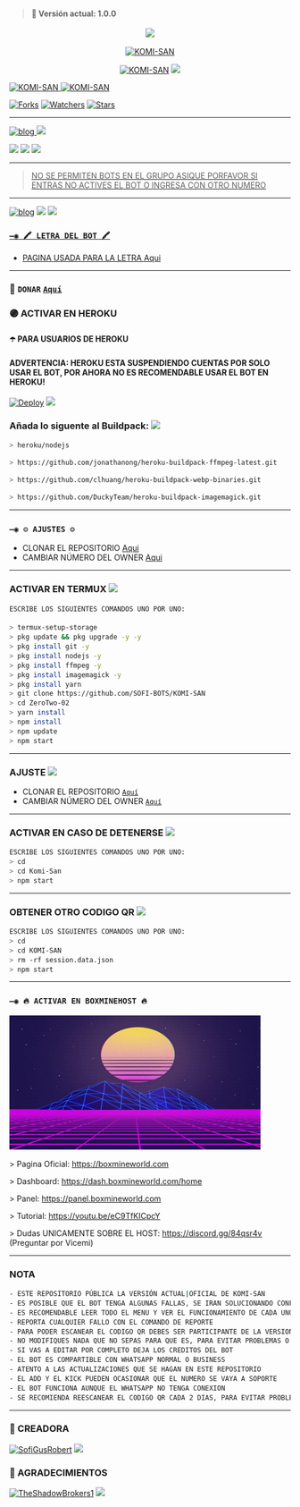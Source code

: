 > #### 🚀 Versión actual: 1.0.0

<p align="center"> 
  <a href="https://github.com/SOFI-BOTS"><img src="http://readme-typing-svg.herokuapp.com?font=Times+New+Roman&size=17&duration=4000&color=F72459&center=falso&vCenter=falso&lines=Komi-San+%F0%9F%8C%A0;Gracias+por+pasar+por+este+repositorio;Que+tengas+bonito+dia+%E2%99%A5%EF%B8%8F" height="90px"
</p>

<p align="center">
<img src="https://c.tenor.com/r3QF2uq8IVgAAAAd/komi-komi-san.gif" alt="KOMI-SAN" width="850"/>
</p>


<p align="center">
<a href="#"><img title="KOMI-SAN" src="https://img.shields.io/badge/-ME%20REGALAS%20UNA%20ESTRELLA%20%F0%9F%8C%9F%3F%20%C2%A1GRACIAS!-ff69b4"></a> <img src="https://c.tenor.com/bM3cHHFzjY8AAAAd/komi-san-money.gif" height="28px">
</p>  

<p align="center">
</p>
<a href="#"><img title="KOMI-SAN" src="https://img.shields.io/badge/-PORFA%20LEE%20TODO%20EL%20README%20PARA%20QUE%20NO%20HAIGA%20ERRORES-informational">
<a href="#"><img title="KOMI-SAN" src="https://img.shields.io/badge/-COMPATIBLE%20CON%20LA%20VERS%C3%8DON%20MULTIDISPOSITIVOS-informational">
</a>
    
<p align="higt">   
<a href="https://github.com/SOFI-BOTS/KOMI-SAN/network/members"><img title="Forks" src="https://img.shields.io/github/forks/SOFI-BOTS/KOMI-SAN?label=Forks&color=blue&style=flat-square"></a>
<a href="https://github.com/SOFI-BOTS/KOMI-SAN/watchers"><img title="Watchers" src="https://img.shields.io/github/watchers/SOFI-BOTS/KOMI-SAN?label=Watchers&color=green&style=flat-square"></a>
<a href="https://github.com/SOFI-BOTS/KOMI-SAN/stargazers"><img title="Stars" src="https://img.shields.io/github/stars/SOFI-BOTS/KOMI-SAN?label=Stars&color=yellow&style=flat-square"></a>
</p>

-----
[![blog](https://img.shields.io/badge/YouTube-FF0000?style=for-the-badge&logo=youtube&logoColor=white)
](https://www.youtube.com/channel/UCEICW09O6526a1uArUGef7Q)  <img src="https://github.com/siegrin/siegrin/blob/main/Assets/powerup.gif" height="29px">

<p align="hihg">   
<a href="https://instagram.com/sofibots/" target="_blank"> <img src="https://img.shields.io/badge/-Instagram-%23E4405F?style=for-the-badge&logo=instagram&logoColor=white" target="_blank"></a> <img src="https://github.com/siegrin/siegrin/blob/main/Assets/Handshake.gif" height="30px">
<a href="https://github.com/SOFI-BOTS"><img src="http://readme-typing-svg.herokuapp.com?font=mono&size=14&duration=3000&color=ABF7BB&center=verdadero&vCenter=verdadero&lines=Solo+escr%C3%ADba+si+tiene+dudas." height="40px"
</p>
  
----

> NO SE PERMITEN BOTS EN EL GRUPO ASIQUE PORFAVOR SI ENTRAS NO ACTIVES EL BOT O INGRESA CON OTRO NUMERO
  
----
  
[![blog](https://img.shields.io/badge/Grupo1-komisan-25D366?style=for-the-badge&logo=whatsapp&logoColor=white 
)](https://chat.whatsapp.com/L8nOI3GiXSO9UZkFdiN4Wd) <a href="https://chat.whatsapp.com/L8nOI3GiXSO9UZkFdiN4Wd"> <img src="https://upload.wikimedia.org/wikipedia/commons/thumb/1/19/WhatsApp_logo-color-vertical.svg/1200px-WhatsApp_logo-color-vertical.svg.png" height="29px"></a>
<a href="http://wa.me/573246727415" target="blank"><img src="https://img.shields.io/badge/SOFI_BOTS_CREADORA-25D366?style=for-the-badge&logo=whatsapp&logoColor=white" />
### `—◉ 🖍 LETRA DEL BOT 🖍`
- PAGINA USADA PARA LA LETRA [Aqui](https://smiley.cool/es/weirdmaker.php)
  
-----
  
### 💖 ```DONAR``` [`Aquí`](https://paypal.me/GGutierrezContreras)
### 🟣 ACTIVAR EN HEROKU 
#### ☂️ PARA USUARIOS DE HEROKU 
#### ADVERTENCIA: HEROKU ESTA SUSPENDIENDO CUENTAS POR SOLO USAR EL BOT, POR AHORA NO ES RECOMENDABLE USAR EL BOT EN HEROKU!

[![Deploy](https://www.herokucdn.com/deploy/button.svg)](https://heroku.com/deploy?template=https://github.com/SOFI-BOTS/KOMI-SAN) <img src="https://c.tenor.com/DBqXXNQkF28AAAAd/komi-san.gif" height="32px">
### Añada lo siguente al Buildpack: <img src="https://cdn-0.emojis.wiki/emoji-pics/microsoft/backhand-index-pointing-down-microsoft.png" height="32px">
```bash
> heroku/nodejs
```
```bash
> https://github.com/jonathanong/heroku-buildpack-ffmpeg-latest.git
```
```bash
> https://github.com/clhuang/heroku-buildpack-webp-binaries.git
```
```bash
> https://github.com/DuckyTeam/heroku-buildpack-imagemagick.git
```
----
  
### `—◉ ⚙️ AJUSTES ⚙️`
- CLONAR EL REPOSITORIO [Aqui](https://github.com/SOFI-BOTS/KOMI-SAN/fork)
- CAMBIAR NÚMERO DEL OWNER [Aqui](https://github.com/SOFI-BOTS/KOMI-SAN/blob/master/config.js)
  
----

### ACTIVAR EN TERMUX  <img src="https://c.tenor.com/H1yYd0FgDfcAAAAd/komi-san-komi-cant-communicate.gif" height="32px">
```bash
ESCRIBE LOS SIGUIENTES COMANDOS UNO POR UNO:

> termux-setup-storage
> pkg update && pkg upgrade -y -y
> pkg install git -y
> pkg install nodejs -y
> pkg install ffmpeg -y
> pkg install imagemagick -y
> pkg install yarn
> git clone https://github.com/SOFI-BOTS/KOMI-SAN
> cd ZeroTwo-02
> yarn install 
> npm install
> npm update
> npm start
```
----  
  
###  AJUSTE <img src="https://i.pinimg.com/originals/98/1b/e2/981be28d3ec7b85bfb797a5f9e6a01c2.png" height="32px">
- CLONAR EL REPOSITORIO [`Aquí`](https://github.com/SOFI-BOTS/KOMI-SAN/fork)
- CAMBIAR NÚMERO DEL OWNER [`Aquí`](https://github.com/SOFI-BOTS/KOMI-SAN/blob/master/config.js)
----  

### ACTIVAR EN CASO DE DETENERSE <img src="https://c.tenor.com/OUMChBGiC-wAAAAC/komi-trembling.gif" height="30px">
```bash
ESCRIBE LOS SIGUIENTES COMANDOS UNO POR UNO:
> cd 
> cd Komi-San
> npm start
```
  
----

### OBTENER OTRO CODIGO QR  <img src="https://tenor.com/view/downsign-qr-code-brick-game-sam-omo-game-gif-13566001.gif" height="30px">
```bash
ESCRIBE LOS SIGUIENTES COMANDOS UNO POR UNO:
> cd 
> cd KOMI-SAN
> rm -rf session.data.json
> npm start
```
----
### `—◉ 🔥 ACTIVAR EN BOXMINEHOST 🔥`
<a href="https://boxmineworld.com"><img src="https://raw.githubusercontent.com/BrunoSobrino/TheMystic-Bot-MD/master/src/Pre%20Bot%20Publi.png" width="450" height="240" alt="JPG"/></a>
<p>> Pagina Oficial:
<a href="https://boxmineworld.com">https://boxmineworld.com</a>
<p>> Dashboard:
<a href="https://dash.boxmineworld.com/home">https://dash.boxmineworld.com/home</a>
<p>> Panel:
<a href="https://panel.boxmineworld.com">https://panel.boxmineworld.com</a>
<p>> Tutorial:
<a href="https://youtu.be/eC9TfKICpcY">https://youtu.be/eC9TfKICpcY</a>
<p>> Dudas UNICAMENTE SOBRE EL HOST:
<a href="https://discord.gg/84qsr4v">https://discord.gg/84qsr4v</a> (Preguntar por Vicemi)
</p>
  
----

### NOTA 
```bash
- ESTE REPOSITORIO PÚBLICA LA VERSIÓN ACTUAL|OFICIAL DE KOMI-SAN  
- ES POSIBLE QUE EL BOT TENGA ALGUNAS FALLAS, SE IRAN SOLUCIONANDO CONFORME SE VAYAN DETECTANDO
- ES RECOMENDABLE LEER TODO EL MENU Y VER EL FUNCIONAMIENTO DE CADA UNO DE LOS COMANDOS
- REPORTA CUALQUIER FALLO CON EL COMANDO DE REPORTE 
- PARA PODER ESCANEAR EL CODIGO QR DEBES SER PARTICIPANTE DE LA VERSION MULTI-DEVICE (BETA) DE WHATSAPP
- NO MODIFIQUES NADA QUE NO SEPAS PARA QUE ES, PARA EVITAR PROBLEMAS O ERRORES
- SI VAS A EDITAR POR COMPLETO DEJA LOS CREDITOS DEL BOT 
- EL BOT ES COMPARTIBLE CON WHATSAPP NORMAL O BUSINESS
- ATENTO A LAS ACTUALIZACIONES QUE SE HAGAN EN ESTE REPOSITORIO
- EL ADD Y EL KICK PUEDEN OCASIONAR QUE EL NUMERO SE VAYA A SOPORTE 
- EL BOT FUNCIONA AUNQUE EL WHATSAPP NO TENGA CONEXION 
- SE RECOMIENDA REESCANEAR EL CODIGO QR CADA 2 DIAS, PARA EVITAR PROBLEMAS O ERRORES
```
  
----

  
### 🌟 CREADORA 
 
[![SofiGusRobert](https://github.com/SOFI-BOTS.png?size=100)](https://github.com/SOFI-BOTS) <img src="https://c.tenor.com/3vbtf01iKJcAAAAC/komi-san-komi-cant-communicate.gif" height="100px">
 
### 🌟 AGRADECIMIENTOS
 
[![TheShadowBrokers1](https://github.com/BrunoSobrino.png?size=100)](https://github.com/BrunoSobrino) <img src="https://c.tenor.com/c8SIN4sVRgsAAAAC/cat-kitten.gif" height="100px">


  
  
